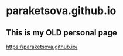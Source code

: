 # paraketsova.github.io
This is my OLD personal page
--------------------------------
https://paraketsova.github.io/
